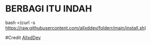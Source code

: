 # BERBAGI ITU INDAH 

bash <(curl -s https://raw.githubusercontent.com/allxddev/folderr/main/install.sh)

#Credit
[ AllxdDev](t.me/allxddev)
